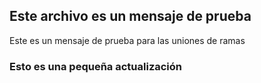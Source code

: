 ## Este archivo es un mensaje de prueba

Este es un mensaje de prueba para las uniones de ramas

### Esto es una pequeña actualización
